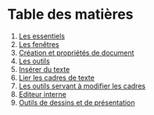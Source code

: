 # Table des matières

1. [Les essentiels](basics-fr.md)
2. [Les fenêtres](windows-fr.md)
3. [Création et propriétés de document](creating-documents-fr.md)
4. [Les outils](tools-fr.md)
5. [Insérer du texte](insert-text-fr.md)
5. [Lier les cadres de texte](text-chain-fr.md)
6. [Les outils servant à modifier les cadres]()
7. [Editeur interne]()
8. [Outils de dessins et de présentation]()
